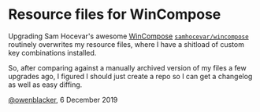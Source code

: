# Resource files for WinCompose

Upgrading Sam Hocevar's awesome [WinCompose](http://wincompose.info/) [`samhocevar/wincompose`](https://github.com/samhocevar/wincompose) routinely overwrites my resource files, where I have a shitload of custom key combinations installed.

So, after comparing against a manually archived version of my files a few upgrades ago, I figured I should just create a repo so I can get a changelog as well as easy diffing.

[@owenblacker](https://twitter.com/owenblacker), 6 December 2019
